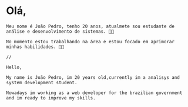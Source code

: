 <p align="center">
    <h1>Olá,</h1>
    
    Meu nome é João Pedro, tenho 20 anos, atualmete sou estudante de análise e desenvolvimento de sistemas. 👨‍💻
    
    No momento estou trabalhando na área e estou focado em aprimorar minhas habilidades. 🐱‍👤
    
    //
    
    Hello,
    
    My name is João Pedro, im 20 years old,currently im a analisys and system development student.
    
    Nowadays im working as a web developer for the brazilian government and im ready to improve my skills.
</p>
